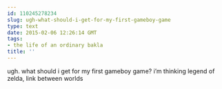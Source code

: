```yaml
---
id: 110245278234
slug: ugh-what-should-i-get-for-my-first-gameboy-game
type: text
date: 2015-02-06 12:26:14 GMT
tags:
- the life of an ordinary bakla
title: ''
---
```

<p>ugh. what should i get for my first gameboy game? i&#8217;m thinking legend of zelda, link between worlds</p>